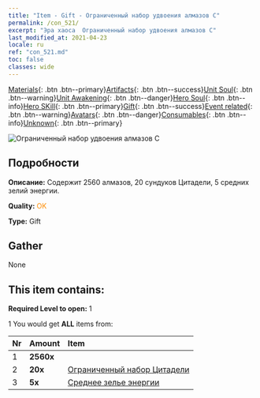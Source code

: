 ```yaml
---
title: "Item - Gift - Ограниченный набор удвоения алмазов C"
permalink: /con_521/
excerpt: "Эра хаоса  Ограниченный набор удвоения алмазов C"
last_modified_at: 2021-04-23
locale: ru
ref: "con_521.md"
toc: false
classes: wide
---
```

 [Materials](/ItemsRU/){: .btn .btn--primary}[Artifacts](/ItemsRU/Artifacts/){: .btn .btn--success}[Unit Soul](/ItemsRU/UnitSoul/){: .btn .btn--warning}[Unit Awakening](/ItemsRU/UnitAwakening/){: .btn .btn--danger}[Hero Soul](/ItemsRU/HeroSoul/){: .btn .btn--info}[Hero SKill](/ItemsRU/HeroSkill/){: .btn .btn--primary}[Gift](/ItemsRU/Gift/){: .btn .btn--success}[Event related](/ItemsRU/Events/){: .btn .btn--warning}[Avatars](/ItemsRU/Avatars/){: .btn .btn--danger}[Consumables](/ItemsRU/Consumables/){: .btn .btn--info}[Unknown](/ItemsRU/Unknown/){: .btn .btn--primary}

 ![Ограниченный набор удвоения алмазов C](/images/t/i_907194.png)

## Подробности
 **Описание:** Содержит 2560 алмазов, 20 сундуков Цитадели, 5 средних зелий энергии.

 **Quality:** <span style="color: #FF8C00">OK</span>

 **Type:** Gift

## Gather

  None

## This item contains:

 **Required Level to open:** 1

 1 You would get **ALL** items  from:

  | Nr | Amount |     Item    |
  |:---|:-------|:------------|
  | 1 |  **2560x** | <i class="fas fa-gem"/> |  | 
  | 2 |  **20x** | [Ограниченный набор Цитадели](/ItemsRU/con_2103/) |  | 
  | 3 |  **5x** | [Среднее зелье энергии](/ItemsRU/con_705/) |  | 
